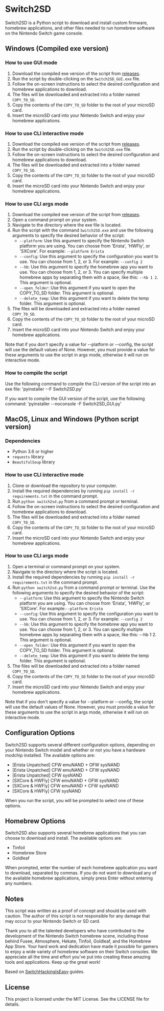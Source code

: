 # Switch2SD

Switch2SD is a Python script to download and install custom firmware, homebrew applications, and other files needed to run homebrew software on the Nintendo Switch game console.

## Windows (Compiled exe version)

### How to use GUI mode
1. Download the compiled exe version of the script from [releases](https://github.com/pikaping/switch2SD/releases/latest).
2. Run the script by double-clicking on the `Switch2SD_GUI.exe` file.
3. Follow the on-screen instructions to select the desired configuration and homebrew applications to download.
4. The files will be downloaded and extracted into a folder named `COPY_TO_SD`.
5. Copy the contents of the `COPY_TO_SD` folder to the root of your microSD card.
6. Insert the microSD card into your Nintendo Switch and enjoy your homebrew applications.

### How to use CLI interactive mode
1. Download the compiled exe version of the script from [releases](https://github.com/pikaping/switch2SD/releases/latest).
2. Run the script by double-clicking on the `Switch2SD.exe` file.
3. Follow the on-screen instructions to select the desired configuration and homebrew applications to download.
4. The files will be downloaded and extracted into a folder named `COPY_TO_SD`.
5. Copy the contents of the `COPY_TO_SD` folder to the root of your microSD card.
6. Insert the microSD card into your Nintendo Switch and enjoy your homebrew applications.

### How to use CLI args mode
1. Download the compiled exe version of the script from [releases](https://github.com/pikaping/switch2SD/releases/latest).
2. Open a command prompt on your system.
3. Navigate to the directory where the exe file is located.
4. Run the script with the command `Switch2SD.exe` and use the following arguments to specify the desired behavior of the script:
    - `--platform`: Use this argument to specify the Nintendo Switch platform you are using. You can choose from 'Erista', 'HWFly', or 'SXCore'. For example: `--platform Erista`
    - `--config`: Use this argument to specify the configuration you want to use. You can choose from 1, 2, or 3. For example: `--config 2`
    - `--hb`: Use this argument to specify the homebrew app you want to use. You can choose from 1, 2, or 3. You can specify multiple homebrew apps by separating them with a space, like this: `--hb 1 2`. This argument is optional.
    - `--open_folder`: Use this argument if you want to open the COPY_TO_SD folder. This argument is optional.
    - `--delete_temp`: Use this argument if you want to delete the temp folder. This argument is optional.
5. The files will be downloaded and extracted into a folder named `COPY_TO_SD`.
6. Copy the contents of the `COPY_TO_SD` folder to the root of your microSD card.
7. Insert the microSD card into your Nintendo Switch and enjoy your homebrew applications.

Note that if you don't specify a value for --platform or --config, the script will use the default values of None. However, you must provide a value for these arguments to use the script in args mode, otherwise it will run on interactive mode.

### How to compile the script

Use the following command to compile the CLI version of the script into an exe file:
'pyinstaller --F Switch2SD.py'

If you want to compile the GUI version of the script, use the following command:
'pyinstaller --noconsole -F Switch2SD_GUI.py'

## MacOS, Linux and Windows (Python script version)

### Dependencies
- Python 3.6 or higher
- `requests` library
- `BeautifulSoup` library

### How to use CLI interactive mode
1. Clone or download the repository to your computer.
2. Install the required dependencies by running `pip install -r requirements.txt` in the command prompt.
3. Run `python switch2sd.py` from a command prompt or terminal.
4. Follow the on-screen instructions to select the desired configuration and homebrew applications to download.
5. The files will be downloaded and extracted into a folder named `COPY_TO_SD`.
6. Copy the contents of the `COPY_TO_SD` folder to the root of your microSD card.
7. Insert the microSD card into your Nintendo Switch and enjoy your homebrew applications.

### How to use CLI args mode
1. Open a terminal or command prompt on your system.
2. Navigate to the directory where the script is located.
3. Install the required dependencies by running `pip install -r requirements.txt` in the command prompt.
4. Run `python switch2sd.py` from a command prompt or terminal. Use the following arguments to specify the desired behavior of the script:
    - `--platform`: Use this argument to specify the Nintendo Switch platform you are using. You can choose from 'Erista', 'HWFly', or 'SXCore'. For example:`--platform Erista`
    - `--config`: Use this argument to specify the configuration you want to use. You can choose from 1, 2, or 3. For example: `--config 2`
    - `--hb`: Use this argument to specify the homebrew app you want to use. You can choose from 1, 2, or 3. You can specify multiple homebrew apps by separating them with a space, like this: --hb 1 2. This argument is optional.
    - `--open_folder`: Use this argument if you want to open the COPY_TO_SD folder. This argument is optional.
    - `--delete_temp`: Use this argument if you want to delete the temp folder. This argument is optional.
5. The files will be downloaded and extracted into a folder named `COPY_TO_SD`.
6. Copy the contents of the `COPY_TO_SD` folder to the root of your microSD card.
7. Insert the microSD card into your Nintendo Switch and enjoy your homebrew applications.

Note that if you don't specify a value for --platform or --config, the script will use the default values of None. However, you must provide a value for these arguments to use the script in args mode, otherwise it will run on interactive mode.

## Configuration Options
Switch2SD supports several different configuration options, depending on your Nintendo Switch model and whether or not you have a hardware modchip installed. The available options are:

- [Erista Unpatched] CFW emuNAND + OFW sysNAND
- [Erista Unpatched] CFW emuNAND + CFW sysNAND
- [Erista Unpatched] CFW sysNAND
- [SXCore & HWFly] CFW emuNAND + OFW sysNAND
- [SXCore & HWFly] CFW emuNAND + CFW sysNAND
- [SXCore & HWFly] CFW sysNAND

When you run the script, you will be prompted to select one of these options.

## Homebrew Options
Switch2SD also supports several homebrew applications that you can choose to download and install. The available options are:

- Tinfoil
- Homebrew Store
- Goldleaf

When prompted, enter the number of each homebrew application you want to download, separated by commas. If you do not want to download any of the available homebrew applications, simply press Enter without entering any numbers.

## Notes
This script was written as a proof of concept and should be used with caution. The author of this script is not responsible for any damage that may occur to your Nintendo Switch or SD card.

Thank you to all the talented developers who have contributed to the development of the Nintendo Switch homebrew scene, including those behind Fusee, Atmosphere, Hekate, Tinfoil, Goldleaf, and the Homebrew App Store. Your hard work and dedication have made it possible for gamers to enjoy a wide variety of homebrew software on their Switch consoles. We appreciate all the time and effort you've put into creating these amazing tools and applications. Keep up the great work!

Based on [SwitchHackingIsEasy](https://rentry.org/SwitchHackingIsEasy) guides.

## License
This project is licensed under the MIT License. See the LICENSE file for details.
